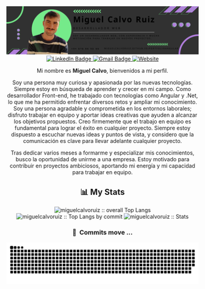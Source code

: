 <div align="center">
  
<div id="header">
<img src="Miguel Calvo Ruiz.png"/>
</div>
  
<div id="badges">
<a href="https://www.linkedin.com/in/miguel-calvo-ruiz-4b0672187/">
  <img src="https://img.shields.io/badge/LinkedIn-blue?style=for-the-badge&logo=linkedin&logoColor=white" alt="LinkedIn Badge"/>
</a>
<a href="mailto:miguelcalvoruiz6@gmail.com">
  <img src="https://img.shields.io/badge/Gmail-white?style=for-the-badge&logo=gmail&logoColor=red" alt="Gmail Badge"/>
</a>
<a href="https://miguelcalvoruiz.github.io/PortfolioAngular/">
  <img alt="Website" src="https://img.shields.io/website?url=https%3A%2F%2Fmiguelcalvoruiz.github.io%2FPortfolioAngular%2F&up_message=Portfolio&style=for-the-badge">
</a>
</div>


Mi nombre es **Miguel Calvo**, bienvenidos a mi perfil.

Soy una persona muy curiosa y apasionada por las nuevas tecnologías. Siempre estoy en búsqueda de aprender y crecer en mi campo. Como desarrollador Front-end, he trabajado con tecnologías como Angular y .Net, lo que me ha permitido enfrentar diversos retos y ampliar mi conocimiento. Soy una persona agradable y comprometida en los entornos laborales; disfruto trabajar en equipo y aportar ideas creativas que ayuden a alcanzar los objetivos propuestos. Creo firmemente que el trabajo en equipo es fundamental para lograr el éxito en cualquier proyecto. Siempre estoy dispuesto a escuchar nuevas ideas y puntos de vista, y considero que la comunicación es clave para llevar adelante cualquier proyecto.

Tras dedicar varios meses a formarme y especializar mis conocimientos, busco la oportunidad de unirme a una empresa. Estoy motivado para contribuir en proyectos ambiciosos, aportando mi energía y mi capacidad para trabajar en equipo.
  


## :bar_chart: My Stats

<p align="center">
  <img height="150" src="https://github-readme-stats.vercel.app/api/top-langs/?username=miguelcalvoruiz&langs_count=6&theme=midnight-purple&layout=compact&hide_border=true"
          alt="miguelcalvoruiz :: overall Top Langs " />
<!--  <img height="150" src="https://github-profile-summary-cards.vercel.app/api/cards/repos-per-language?username=miguelcalvoruiz&theme=dracula&layout=compact&hide_border=true"
          alt="miguelcalvoruiz :: Top Langs by repo" /> -->
  <img height="150" src="https://github-profile-summary-cards.vercel.app/api/cards/most-commit-language?username=miguelcalvoruiz&theme=midnight_purple&layout=compact&hide_border=true"
          alt="miguelcalvoruiz :: Top Langs by commit" />
<img height="150" src="http://github-profile-summary-cards.vercel.app/api/cards/stats?username=miguelcalvoruiz&theme=midnight_purple"
          alt="miguelcalvoruiz :: Stats" />


### 🐍 &nbsp;Commits move ...

<div align="center">
  <a href="https://github.com/miguelcalvoruiz">
  <img src="https://github.com/1999AZZAR/1999AZZAR/blob/readme/resources/grid-snake.svg"
       alt="snake" /></a>
</div>
 
</div>
